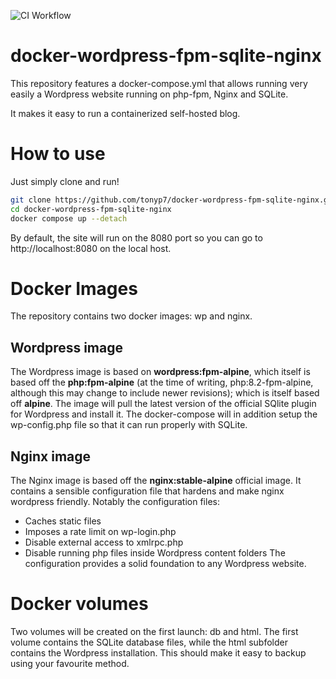 ![CI Workflow](https://github.com/tonyp7/docker-wordpress-fpm-sqlite-nginx/actions/workflows/compose.yml/badge.svg)

# docker-wordpress-fpm-sqlite-nginx

This repository features a docker-compose.yml that allows running very easily a Wordpress website running on php-fpm, Nginx and SQLite.

It makes it easy to run a containerized self-hosted blog.

# How to use

Just simply clone and run!

```bash
git clone https://github.com/tonyp7/docker-wordpress-fpm-sqlite-nginx.git
cd docker-wordpress-fpm-sqlite-nginx
docker compose up --detach
```

By default, the site will run on the 8080 port so you can go to http://localhost:8080 on the local host.

# Docker Images

The repository contains two docker images: wp and nginx.

## Wordpress image

The Wordpress image is based on **wordpress:fpm-alpine**, which itself is based off the **php:fpm-alpine** (at the time of writing, php:8.2-fpm-alpine, although this may change to include newer revisions); which is itself based off **alpine**.
The image will pull the latest version of the official SQlite plugin for Wordpress and install it.
The docker-compose will in addition setup the wp-config.php file so that it can run properly with SQLite.

## Nginx image

The Nginx image is based off the **nginx:stable-alpine** official image. 
It contains a sensible configuration file that hardens and make nginx wordpress friendly. Notably the configuration files:
 - Caches static files
 - Imposes a rate limit on wp-login.php
 - Disable external access to xmlrpc.php
 - Disable running php files inside Wordpress content folders
The configuration provides a solid foundation to any Wordpress website.

# Docker volumes

Two volumes will be created on the first launch: db and html. The first volume contains the SQLite database files, while the html subfolder contains the Wordpress installation. This should make it easy to backup using your favourite method. 

